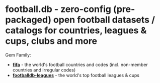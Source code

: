 
# football.db - zero-config (pre-packaged) open football datasets / catalogs for countries, leagues & cups, clubs and more

Gem Family:

- [**fifa**](fifa) - the world's football countries and codes (incl. non-member countries and irregular codes)
- [**footballdb-leagues**](footballdb-leagues) - the world's top football leagues & cups





